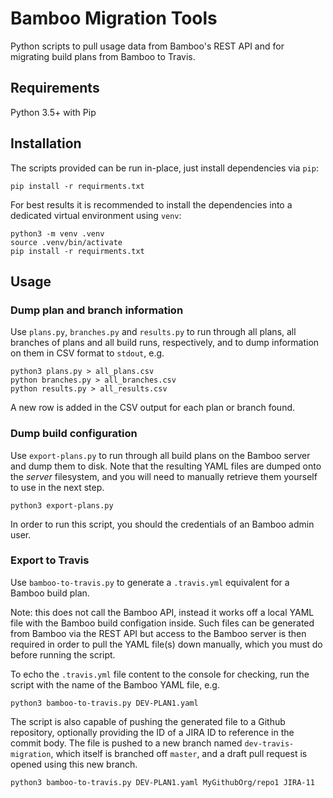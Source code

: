 Bamboo Migration Tools
======================

Python scripts to pull usage data from Bamboo's REST API and for migrating build plans from
Bamboo to Travis.

Requirements
------------

Python 3.5+ with Pip

Installation
------------

The scripts provided can be run in-place, just install dependencies via `pip`:

    pip install -r requirments.txt

For best results it is recommended to install the dependencies into a dedicated virtual
environment using `venv`:

    python3 -m venv .venv
    source .venv/bin/activate
    pip install -r requirments.txt

Usage
-----

### Dump plan and branch information

Use `plans.py`, `branches.py` and `results.py` to run through all plans, all branches of plans and
all build runs, respectively, and to dump information on them in CSV format to `stdout`, e.g.

    python3 plans.py > all_plans.csv
    python branches.py > all_branches.csv
    python results.py > all_results.csv

A new row is added in the CSV output for each plan or branch found.

### Dump build configuration

Use `export-plans.py` to run through all build plans on the Bamboo server and dump them to disk.
Note that the resulting YAML files are dumped onto the *server* filesystem, and you will need to
manually retrieve them yourself to use in the next step.

    python3 export-plans.py

In order to run this script, you should the credentials of an Bamboo admin user.

### Export to Travis

Use `bamboo-to-travis.py` to generate a `.travis.yml` equivalent for a Bamboo build plan.

Note: this does not call the Bamboo API, instead it works off a local YAML file with the Bamboo
build configation inside. Such files can be generated from Bamboo via the REST API but access
to the Bamboo server is then required in order to pull the YAML file(s) down manually, which you
must do before running the script.

To echo the `.travis.yml` file content to the console for checking, run the script with the name
of the Bamboo YAML file, e.g.

    python3 bamboo-to-travis.py DEV-PLAN1.yaml

The script is also capable of pushing the generated file to a Github repository, optionally
providing the ID of a JIRA ID to reference in the commit body. The file is pushed to a new branch
named `dev-travis-migration`, which itself is branched off `master`, and a draft pull request is
opened using this new branch.

    python3 bamboo-to-travis.py DEV-PLAN1.yaml MyGithubOrg/repo1 JIRA-11
